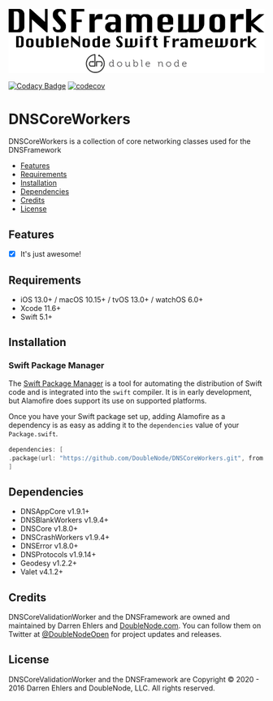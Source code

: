 ![DoubleNode Swift Framework](https://github.com/DoubleNode/DNSCore/raw/master/DNSFrameworkLogo.png)

[![Codacy Badge](https://api.codacy.com/project/badge/Grade/6f473642e4404426b55fda500602e662)](https://www.codacy.com?utm_source=github.com&amp;utm_medium=referral&amp;utm_content=DoubleNode/DNSCoreWorkers&amp;utm_campaign=Badge_Grade)
[![codecov](https://codecov.io/gh/DoubleNode/DNSCoreValidationWorker/branch/master/graph/badge.svg?token=NcFMBk0g9t)](https://codecov.io/gh/DoubleNode/DNSCoreWorkers)

# DNSCoreWorkers

DNSCoreWorkers is a collection of core networking classes used for the DNSFramework

-   [Features](#features)
-   [Requirements](#requirements)
-   [Installation](#installation)
-   [Dependencies](#dependencies)
-   [Credits](#credits)
-   [License](#license)

## Features

-   [x] It's just awesome!

## Requirements

-   iOS 13.0+ / macOS 10.15+ / tvOS 13.0+ / watchOS 6.0+
-   Xcode 11.6+
-   Swift 5.1+

## Installation

### Swift Package Manager

The [Swift Package Manager](https://swift.org/package-manager/) is a tool for automating the distribution of Swift code and is integrated into the `swift` compiler. It is in early development, but Alamofire does support its use on supported platforms.

Once you have your Swift package set up, adding Alamofire as a dependency is as easy as adding it to the `dependencies` value of your `Package.swift`.

```swift
dependencies: [
.package(url: "https://github.com/DoubleNode/DNSCoreWorkers.git", from: "1.9.3")
]
```

## Dependencies

-   DNSAppCore v1.9.1+
-   DNSBlankWorkers v1.9.4+
-   DNSCore v1.8.0+
-   DNSCrashWorkers v1.9.4+
-   DNSError v1.8.0+
-   DNSProtocols v1.9.14+
-   Geodesy v1.2.2+
-   Valet v4.1.2+

## Credits

DNSCoreValidationWorker and the DNSFramework are owned and maintained by Darren Ehlers and [DoubleNode.com](http://doublenode.com). You can follow them on Twitter at [@DoubleNodeOpen](https://twitter.com/DoubleNodeOpen) for project updates and releases.

## License

DNSCoreValidationWorker and the DNSFramework are Copyright © 2020 - 2016 Darren Ehlers and DoubleNode, LLC. All rights reserved.
